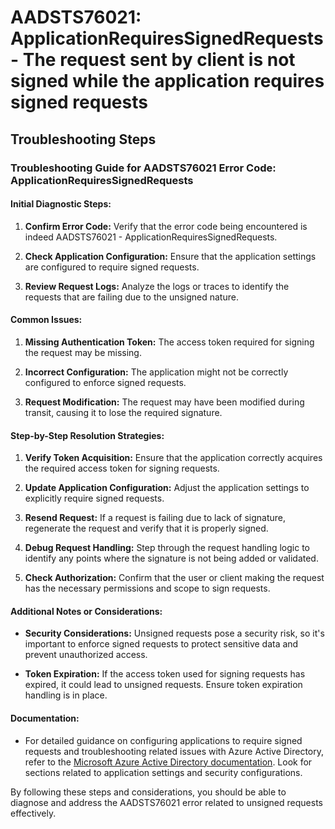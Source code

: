 
# AADSTS76021: ApplicationRequiresSignedRequests - The request sent by client is not signed while the application requires signed requests


## Troubleshooting Steps
### Troubleshooting Guide for AADSTS76021 Error Code: ApplicationRequiresSignedRequests

#### Initial Diagnostic Steps:
1. **Confirm Error Code:** Verify that the error code being encountered is indeed AADSTS76021 - ApplicationRequiresSignedRequests.
    
2. **Check Application Configuration:** Ensure that the application settings are configured to require signed requests.
    
3. **Review Request Logs:** Analyze the logs or traces to identify the requests that are failing due to the unsigned nature.

#### Common Issues:
1. **Missing Authentication Token:** The access token required for signing the request may be missing.
    
2. **Incorrect Configuration:** The application might not be correctly configured to enforce signed requests.
    
3. **Request Modification:** The request may have been modified during transit, causing it to lose the required signature.

#### Step-by-Step Resolution Strategies:
1. **Verify Token Acquisition:** Ensure that the application correctly acquires the required access token for signing requests.
    
2. **Update Application Configuration:** Adjust the application settings to explicitly require signed requests.
    
3. **Resend Request:** If a request is failing due to lack of signature, regenerate the request and verify that it is properly signed.
    
4. **Debug Request Handling:** Step through the request handling logic to identify any points where the signature is not being added or validated.
    
5. **Check Authorization:** Confirm that the user or client making the request has the necessary permissions and scope to sign requests.

#### Additional Notes or Considerations:
- **Security Considerations:** Unsigned requests pose a security risk, so it's important to enforce signed requests to protect sensitive data and prevent unauthorized access.
    
- **Token Expiration:** If the access token used for signing requests has expired, it could lead to unsigned requests. Ensure token expiration handling is in place.

#### Documentation:
- For detailed guidance on configuring applications to require signed requests and troubleshooting related issues with Azure Active Directory, refer to the [Microsoft Azure Active Directory documentation](https://docs.microsoft.com/en-us/azure/active-directory/). Look for sections related to application settings and security configurations.

By following these steps and considerations, you should be able to diagnose and address the AADSTS76021 error related to unsigned requests effectively.